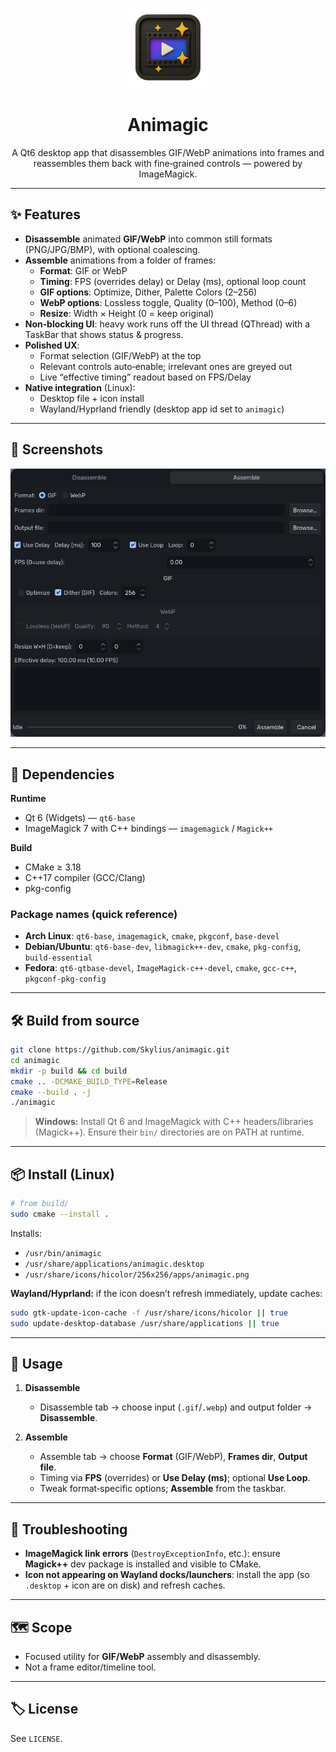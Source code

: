 <p align="center">
  <img src="src/resources/icons/animagic.png" alt="Animagic" width="128" height="128" />
</p>

<h1 align="center">Animagic</h1>

<p align="center">
  A Qt6 desktop app that disassembles GIF/WebP animations into frames and reassembles them back with fine‑grained controls — powered by ImageMagick.
</p>

---

## ✨ Features

- **Disassemble** animated **GIF/WebP** into common still formats (PNG/JPG/BMP), with optional coalescing.
- **Assemble** animations from a folder of frames:
  - **Format**: GIF or WebP
  - **Timing**: FPS (overrides delay) or Delay (ms), optional loop count
  - **GIF options**: Optimize, Dither, Palette Colors (2–256)
  - **WebP options**: Lossless toggle, Quality (0–100), Method (0–6)
  - **Resize**: Width × Height (0 = keep original)
- **Non‑blocking UI**: heavy work runs off the UI thread (QThread) with a TaskBar that shows status & progress.
- **Polished UX**:
  - Format selection (GIF/WebP) at the top
  - Relevant controls auto‑enable; irrelevant ones are greyed out
  - Live “effective timing” readout based on FPS/Delay
- **Native integration** (Linux):
  - Desktop file + icon install
  - Wayland/Hyprland friendly (desktop app id set to `animagic`)

---

## 📸 Screenshots

<p align="center">
  <img src="docs/assemble.png" alt="Animagic – Assemble tab" width="720" />
</p>

---

## 🧰 Dependencies

**Runtime**
- Qt 6 (Widgets) — `qt6-base`
- ImageMagick 7 with C++ bindings — `imagemagick` / `Magick++`

**Build**
- CMake ≥ 3.18
- C++17 compiler (GCC/Clang)
- pkg-config

### Package names (quick reference)

- **Arch Linux**: `qt6-base`, `imagemagick`, `cmake`, `pkgconf`, `base-devel`
- **Debian/Ubuntu**: `qt6-base-dev`, `libmagick++-dev`, `cmake`, `pkg-config`, `build-essential`
- **Fedora**: `qt6-qtbase-devel`, `ImageMagick-c++-devel`, `cmake`, `gcc-c++`, `pkgconf-pkg-config`

---

## 🛠️ Build from source

```bash
git clone https://github.com/Skylius/animagic.git
cd animagic
mkdir -p build && cd build
cmake .. -DCMAKE_BUILD_TYPE=Release
cmake --build . -j
./animagic
```

> **Windows:** Install Qt 6 and ImageMagick with C++ headers/libraries (Magick++). Ensure their `bin/` directories are on PATH at runtime.

---

## 📦 Install (Linux)

```bash
# from build/
sudo cmake --install .
```

Installs:
- `/usr/bin/animagic`
- `/usr/share/applications/animagic.desktop`
- `/usr/share/icons/hicolor/256x256/apps/animagic.png`

**Wayland/Hyprland:** if the icon doesn’t refresh immediately, update caches:
```bash
sudo gtk-update-icon-cache -f /usr/share/icons/hicolor || true
sudo update-desktop-database /usr/share/applications || true
```

---

## 🧪 Usage

1. **Disassemble**
   - Disassemble tab → choose input (`.gif`/`.webp`) and output folder → **Disassemble**.

2. **Assemble**
   - Assemble tab → choose **Format** (GIF/WebP), **Frames dir**, **Output file**.
   - Timing via **FPS** (overrides) or **Use Delay (ms)**; optional **Use Loop**.
   - Tweak format‑specific options; **Assemble** from the taskbar.

---

## 🔧 Troubleshooting

- **ImageMagick link errors** (`DestroyExceptionInfo`, etc.): ensure **Magick++** dev package is installed and visible to CMake.
- **Icon not appearing on Wayland docks/launchers**: install the app (so `.desktop` + icon are on disk) and refresh caches.

---

## 🗺️ Scope

- Focused utility for **GIF/WebP** assembly and disassembly.
- Not a frame editor/timeline tool.

---

## 🏷️ License

See `LICENSE`.
